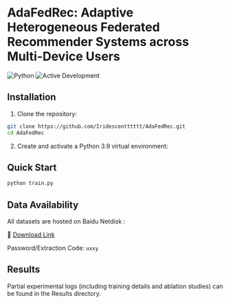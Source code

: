 # AdaFedRec: Adaptive Heterogeneous Federated Recommender Systems across Multi-Device Users

![Python](https://img.shields.io/badge/Python-3.9-blue)
![Active Development](https://img.shields.io/badge/status-actively_developing-brightgreen)

## Installation

1. Clone the repository:
```bash
git clone https://github.com/Iridescentttttt/AdaFedRec.git
cd AdaFedRec
```

2. Create and activate a Python 3.9 virtual environment:



## Quick Start

```python
python train.py
```



## Data Availability

All datasets are hosted on Baidu Netdisk : 

🔗 [Download Link](https://pan.baidu.com/s/161mG1j6C_SAU4Q3fCFYuHQ?pwd=uxxy ) 

Password/Extraction Code: `uxxy`




## Results

Partial experimental logs (including training details and ablation studies) can be found in the Results directory.

